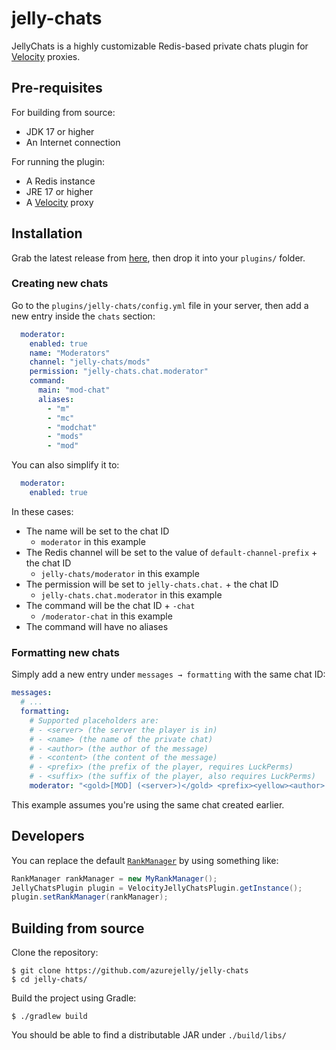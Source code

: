 # jelly-chats

JellyChats is a highly customizable Redis-based private chats plugin for [Velocity](https://github.com/PaperMC/Velocity) proxies.

## Pre-requisites

For building from source:
- JDK 17 or higher
- An Internet connection

For running the plugin:
- A Redis instance
- JRE 17 or higher
- A [Velocity](https://github.com/PaperMC/Velocity) proxy

## Installation

Grab the latest release from [here](https://github.com/azurejelly/jelly-chats), then drop it into your `plugins/` folder.

### Creating new chats

Go to the `plugins/jelly-chats/config.yml` file in your server, then add a new entry inside the `chats` section:
```yaml
  moderator:
    enabled: true
    name: "Moderators"
    channel: "jelly-chats/mods"
    permission: "jelly-chats.chat.moderator"
    command:
      main: "mod-chat"
      aliases:
        - "m"
        - "mc"
        - "modchat"
        - "mods"
        - "mod"
```

You can also simplify it to:
```yaml
  moderator:
    enabled: true
```

In these cases:
- The name will be set to the chat ID
  - `moderator` in this example
- The Redis channel will be set to the value of `default-channel-prefix` + the chat ID
  - `jelly-chats/moderator` in this example
- The permission will be set to `jelly-chats.chat.` + the chat ID
  - `jelly-chats.chat.moderator` in this example
- The command will be the chat ID + `-chat`
  - `/moderator-chat` in this example
- The command will have no aliases

### Formatting new chats

Simply add a new entry under `messages → formatting` with the same chat ID:

```yaml
messages:
  # ...
  formatting:
    # Supported placeholders are:
    # - <server> (the server the player is in)
    # - <name> (the name of the private chat)
    # - <author> (the author of the message)
    # - <content> (the content of the message)
    # - <prefix> (the prefix of the player, requires LuckPerms)
    # - <suffix> (the suffix of the player, also requires LuckPerms)
    moderator: "<gold>[MOD] (<server>)</gold> <prefix><yellow><author>:</yellow> <content>"
```

This example assumes you're using the same chat created earlier.

## Developers

You can replace the default [`RankManager`](core/src/main/java/dev/azuuure/jellychats/core/rank/RankManager.java) by using
something like:

```java
RankManager rankManager = new MyRankManager();
JellyChatsPlugin plugin = VelocityJellyChatsPlugin.getInstance();
plugin.setRankManager(rankManager);
```

## Building from source

Clone the repository:
```shell
$ git clone https://github.com/azurejelly/jelly-chats
$ cd jelly-chats/
```

Build the project using Gradle:
```shell
$ ./gradlew build
```

You should be able to find a distributable JAR under `./build/libs/`